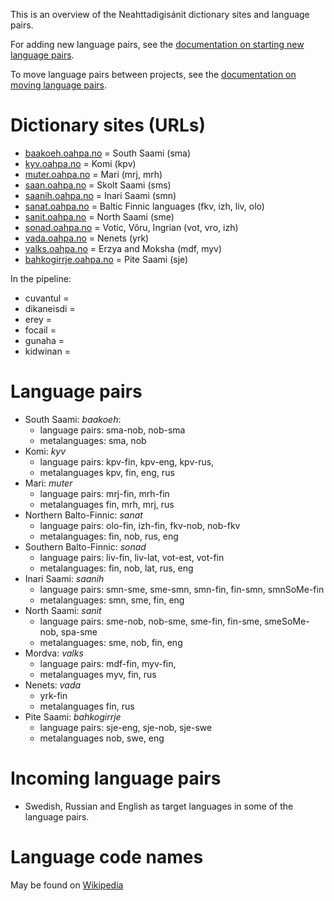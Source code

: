 This is an overview of the Neahttadigisánit dictionary sites and language pairs.

For adding new language pairs, see the [documentation on starting new language pairs](StartingNewLanguagePairs.html).

To move language pairs between projects, see the [documentation on moving language pairs](NDSMovingLanguagePairs.html).

# Dictionary sites (URLs)

* [baakoeh.oahpa.no](http://baakoeh.oahpa.no) = South Saami (sma)
* [kyv.oahpa.no](http://kyv.oahpa.no) = Komi (kpv)
* [muter.oahpa.no](http://muter.oahpa.no) = Mari (mrj, mrh)
* [saan.oahpa.no](http://saan.oahpa.no) = Skolt Saami (sms)
* [saanih.oahpa.no](http://saanih.oahpa.no) = Inari Saami (smn)
* [sanat.oahpa.no](http://sanat.oahpa.no) = Baltic Finnic languages (fkv, izh, liv, olo)
* [sanit.oahpa.no](http://sanit.oahpa.no) = North Saami (sme)
* [sonad.oahpa.no](http://sonad.oahpa.no) = Votic, Võru, Ingrian (vot, vro, izh)
* [vada.oahpa.no](http://vada.oahpa.no) = Nenets (yrk)
* [valks.oahpa.no](http://valks.oahpa.no) = Erzya and Moksha (mdf, myv)
* [bahkogirrje.oahpa.no](http://bahkogirrje.oahpa.no) = Pite Saami (sje)

In the pipeline:

* cuvantul =
* dikaneisdi =
* erey =
* focail =
* gunaha =
* kidwinan =

# Language pairs

* South Saami: *baakoeh*:
    - language pairs: sma-nob, nob-sma
    - metalanguages: sma, nob
* Komi: *kyv*
    - language pairs: kpv-fin, kpv-eng, kpv-rus,
    - metalanguages kpv, fin, eng, rus
* Mari: *muter*
    - language pairs: mrj-fin, mrh-fin
    - metalanguages fin, mrh, mrj, rus
* Northern Balto-Finnic: *sanat*
    - language pairs: olo-fin, izh-fin, fkv-nob, nob-fkv
    - metalanguages: fin, nob, rus, eng
* Southern Balto-Finnic: *sonad*
    - language pairs: liv-fin, liv-lat, vot-est, vot-fin
    - metalanguages: fin, nob, lat, rus, eng
* Inari Saami: *saanih*
    - language pairs: smn-sme, sme-smn, smn-fin, fin-smn, smnSoMe-fin
    - metalanguages: smn, sme, fin, eng
* North Saami: *sanit*
    - language pairs: sme-nob, nob-sme, sme-fin, fin-sme, smeSoMe-nob, spa-sme
    - metalanguages: sme, nob, fin, eng
* Mordva: *valks*
    - language pairs: mdf-fin, myv-fin,
    - metalanguages myv, fin, rus
* Nenets: *vada*
    - yrk-fin
    - metalanguages fin, rus
* Pite Saami: *bahkogirrje*
    - language pairs: sje-eng, sje-nob, sje-swe
    - metalanguages nob, swe, eng

# Incoming language pairs

* Swedish, Russian and English as target languages in some of the language pairs.

# Language code names

May be found on [Wikipedia](https://en.wikipedia.org/wiki/ISO_639-3)
